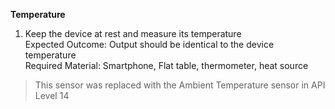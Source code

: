 **Temperature**

1. Keep the device at rest and measure its temperature<br>
Expected Outcome: Output should be identical to the device temperature<br>
Required Material: Smartphone, Flat table, thermometer, heat source<br>

>  This sensor was replaced with the Ambient Temperature sensor in API Level 14
